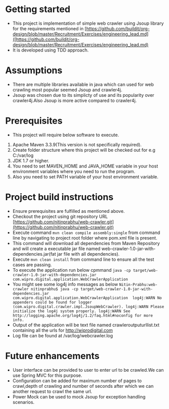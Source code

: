 # Getting started

* This project is implementation of simple web crawler using Jsoup library for the requirements mentioned in [https://github.com/buildit/org-design/blob/master/Recruitment/Exercises/engineering_lead.md]([https://github.com/buildit/org-design/blob/master/Recruitment/Exercises/engineering_lead.md)
* It is developed using TDD approach.

# Assumptions
* There are multiple libraries available in java which can used for web crawling most popular seemed Jsoup and crawler4j.
* Jsoup was chosen due to its simplicty of use and its popularity over crawler4j.Also Jsoup is more active compared to crawler4j.

# Prerequisites
* This project will require below software to execute.
1. Apache Maven 3.3.9(This version is not specifically required).
2. Create folder structure where this project will be checked out for  e.g C:/var/log
3. JDK 1.7 or higher.
4. You need to set MAVEN_HOME and JAVA_HOME variable in your host environment variables where you need to run the program.
5. Also you need to set PATH variable of your host environment variable.

# Project build instructions
* Ensure prerequisites are fulfilled as mentioned above.
* Checkout the project using git repository URL [https://github.com/nitinprabhu/web-crawler.git](https://github.com/nitinprabhu/web-crawler.git)
* Execute command `mvn clean compile assembly:single` from command line by navigating to project root folder where pom.xml file is present.
* This command will download all dependencies from Maven Repository and will create a executable jar file named web-crawler-1.0-jar-with-dependencies.jar(fat jar file with all dependencies).
* Execute `mvn clean install` from command line to ensure all the test cases are passing.
* To execute the application run below cpmmand
`java -cp target/web-crawler-1.0-jar-with-dependencies.jar  com.wipro.digital.application.WebCrawlerApplication`
* You might see some log4j info messages as below
`Nitin-Prabhu:web-crawler nitinprabhu$ java -cp target/web-crawler-1.0-jar-with-dependencies.jar  com.wipro.digital.application.WebCrawlerApplication 
log4j:WARN No appenders could be found for logger (com.wipro.digital.crawler.impl.JsoupWebCrawler).
log4j:WARN Please initialize the log4j system properly.
log4j:WARN See http://logging.apache.org/log4j/1.2/faq.html#noconfig for more info.`
* Output of the application will be text file named crawleroutputurllist.txt containing all the urls for http://wiprodigital.com
* Log file can be found at /var/log/webcrawler.log

# Future enhancements
* User interface can be provided to user to enter url to be crawled.We can use Spring MVC for this purpose.
* Configuration can be added for maximum number of pages to crawl,depth of crawling and number of seconds after which we can another request to crawl the same url.
* Power Mock can be used to mock Jsoup for exception handling scenarios.

